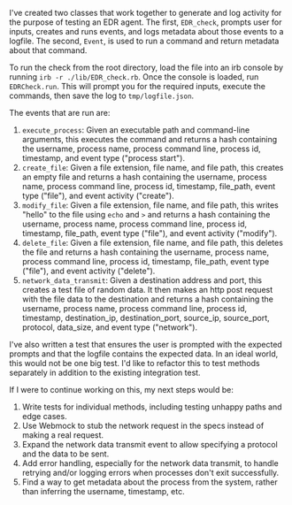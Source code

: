 I've created two classes that work together to generate and log activity for the purpose of testing an EDR agent. The first, `EDR_check`, prompts user for inputs, creates and runs events, and logs metadata about those events to a logfile. The second, `Event`, is used to run a command and return metadata about that command.

To run the check from the root directory, load the file into an irb console by running `irb -r ./lib/EDR_check.rb`. Once the console is loaded, run `EDRCheck.run`. This will prompt you for the required inputs, execute the commands, then save the log to `tmp/logfile.json`.

The events that are run are:

1. `execute_process`: Given an executable path and command-line arguments, this executes the command and returns a hash containing the username, process name, process command line, process id, timestamp, and event type ("process start").
2. `create_file`: Given a file extension, file name, and file path, this creates an empty file and returns a hash containing the username, process name, process command line, process id, timestamp, file_path, event type ("file"), and event activity ("create").
3. `modify_file`: Given a file extension, file name, and file path, this writes "hello" to the file using `echo` and `>` and returns a hash containing the username, process name, process command line, process id, timestamp, file_path, event type ("file"), and event activity ("modify").
4. `delete_file`: Given a file extension, file name, and file path, this deletes the file and returns a hash containing the username, process name, process command line, process id, timestamp, file_path, event type ("file"), and event activity ("delete").
5. `network_data_transmit`: Given a destination address and port, this creates a test file of random data. It then makes an http post request with the file data to the destination and returns a hash containing the username, process name, process command line, process id, timestamp, destination_ip, destination_port, source_ip, source_port, protocol, data_size, and event type ("network").

I've also written a test that ensures the user is prompted with the expected prompts and that the logfile contains the expected data. In an ideal world, this would not be one big test. I'd like to refactor this to test methods separately in addition to the existing integration test.

If I were to continue working on this, my next steps would be:

1. Write tests for individual methods, including testing unhappy paths and edge cases.
2. Use Webmock to stub the network request in the specs instead of making a real request.
3. Expand the network data transmit event to allow specifying a protocol and the data to be sent.
4. Add error handling, especially for the network data transmit, to handle retrying and/or logging errors when processes don't exit successfully.
5. Find a way to get metadata about the process from the system, rather than inferring the username, timestamp, etc.
